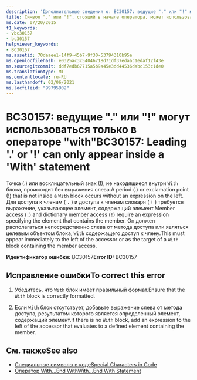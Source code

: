 ```yaml
---
description: 'Дополнительные сведения о: BC30157: ведущие "." или "!" могут использоваться только в операторе "with"'
title: Символ "." или "!", стоящий в начале оператора, может использоваться только внутри оператора "With"
ms.date: 07/20/2015
f1_keywords:
- vbc30157
- bc30157
helpviewer_keywords:
- BC30157
ms.assetid: 70daaee1-14f9-45b7-9f30-53794310b95e
ms.openlocfilehash: e0325ac3c54046718d71df37edaac1edaf12f43e
ms.sourcegitcommit: ddf7edb67715a5b9a45e3dd44536dabc153c1de0
ms.translationtype: MT
ms.contentlocale: ru-RU
ms.lasthandoff: 02/06/2021
ms.locfileid: "99795902"
---
```

# <a name="bc30157-leading--or--can-only-appear-inside-a-with-statement"></a><span data-ttu-id="ed875-103">BC30157: ведущие "." или "!" могут использоваться только в операторе "with"</span><span class="sxs-lookup"><span data-stu-id="ed875-103">BC30157: Leading '.' or '!' can only appear inside a 'With' statement</span></span>

<span data-ttu-id="ed875-104">Точка (.) или восклицательный знак (!), не находящиеся внутри `With` блока, происходит без выражения слева.</span><span class="sxs-lookup"><span data-stu-id="ed875-104">A period (.) or exclamation point (!) that is not inside a `With` block occurs without an expression on the left.</span></span> <span data-ttu-id="ed875-105">Для доступа к членам ( `.` ) и доступа к членам словаря ( `!` ) требуется выражение, указывающее элемент, содержащий элемент.</span><span class="sxs-lookup"><span data-stu-id="ed875-105">Member access (`.`) and dictionary member access (`!`) require an expression specifying the element that contains the member.</span></span> <span data-ttu-id="ed875-106">Он должен располагаться непосредственно слева от метода доступа или являться целевым объектом блока, `With` содержащего доступ к члену.</span><span class="sxs-lookup"><span data-stu-id="ed875-106">This must appear immediately to the left of the accessor or as the target of a `With` block containing the member access.</span></span>

 <span data-ttu-id="ed875-107">**Идентификатор ошибки:** BC30157</span><span class="sxs-lookup"><span data-stu-id="ed875-107">**Error ID:** BC30157</span></span>

## <a name="to-correct-this-error"></a><span data-ttu-id="ed875-108">Исправление ошибки</span><span class="sxs-lookup"><span data-stu-id="ed875-108">To correct this error</span></span>

1. <span data-ttu-id="ed875-109">Убедитесь, что `With` блок имеет правильный формат.</span><span class="sxs-lookup"><span data-stu-id="ed875-109">Ensure that the `With` block is correctly formatted.</span></span>

2. <span data-ttu-id="ed875-110">Если `With` блок отсутствует, добавьте выражение слева от метода доступа, результатом которого является определенный элемент, содержащий элемент.</span><span class="sxs-lookup"><span data-stu-id="ed875-110">If there is no `With` block, add an expression to the left of the accessor that evaluates to a defined element containing the member.</span></span>

## <a name="see-also"></a><span data-ttu-id="ed875-111">См. также</span><span class="sxs-lookup"><span data-stu-id="ed875-111">See also</span></span>

- [<span data-ttu-id="ed875-112">Специальные символы в коде</span><span class="sxs-lookup"><span data-stu-id="ed875-112">Special Characters in Code</span></span>](../../programming-guide/program-structure/special-characters-in-code.md)
- [<span data-ttu-id="ed875-113">Оператор With…End With</span><span class="sxs-lookup"><span data-stu-id="ed875-113">With...End With Statement</span></span>](../statements/with-end-with-statement.md)
